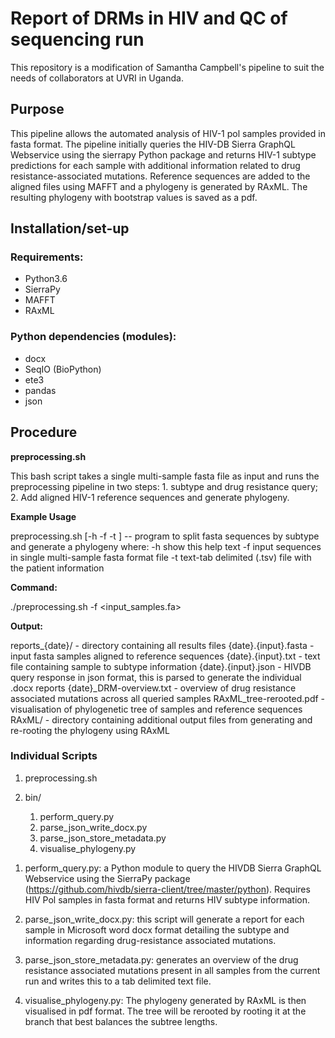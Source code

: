 
# Report of DRMs in HIV and QC of  sequencing run

This repository is a modification of Samantha Campbell's pipeline to suit the needs of collaborators at UVRI in Uganda.


## Purpose

This pipeline allows the automated analysis of HIV-1 pol samples provided in fasta format. 
The pipeline initially queries the HIV-DB Sierra GraphQL Webservice using the sierrapy Python package and returns 
HIV-1 subtype predictions for each sample with additional information related to drug resistance-associated mutations. 
Reference sequences are added to the aligned files using MAFFT and a phylogeny is generated by RAxML. 
The resulting phylogeny with bootstrap values is saved as a pdf.


## Installation/set-up

### Requirements:

* Python3.6
* SierraPy
* MAFFT
* RAxML

### Python dependencies (modules):
* docx
* SeqIO (BioPython)
* ete3
* pandas
* json

## Procedure

**preprocessing.sh**

This bash script takes a single multi-sample fasta file as input and runs the preprocessing pipeline in two steps: 1. subtype and drug resistance query;  2. Add aligned HIV-1 reference sequences and generate phylogeny.


**Example Usage**

preprocessing.sh [-h -f -t ] -- program to split fasta sequences by subtype and generate a phylogeny
where:
        -h      show this help text
        -f      input sequences in single multi-sample fasta format file
        -t      text-tab delimited (.tsv) file with the patient information

**Command:** 

./preprocessing.sh -f <input_samples.fa>


**Output:** 

reports_{date}/		-  directory containing all results files
{date}.{input}.fasta	-  input fasta samples aligned to reference sequences
{date}.{input}.txt		-  text file containing sample to subtype information
{date}.{input}.json	-  HIVDB query response in json format, this is parsed to generate the individual .docx reports
{date}_DRM-overview.txt  - overview of drug resistance associated mutations across all queried samples
RAxML_tree-rerooted.pdf	-   visualisation of phylogenetic tree of samples and reference sequences
RAxML/	-   directory containing additional output files from generating and re-rooting the phylogeny using RAxML 


### Individual Scripts

1. preprocessing.sh

2. bin/
   1. perform_query.py
   2. parse_json_write_docx.py
   3. parse_json_store_metadata.py
   4. visualise_phylogeny.py


1)	perform_query.py:  a Python module to query the HIVDB Sierra GraphQL Webservice using the SierraPy package  (https://github.com/hivdb/sierra-client/tree/master/python). Requires HIV Pol samples in fasta format and returns HIV subtype information.

2)	parse_json_write_docx.py: this script will generate a report for each sample in Microsoft word docx format detailing the subtype and information regarding drug-resistance associated mutations.

3)	parse_json_store_metadata.py: generates an overview of the drug resistance associated mutations present in all samples from the current run and writes this to a tab delimited text file.

4)	visualise_phylogeny.py: The phylogeny generated by RAxML is then visualised in pdf format. The tree will be rerooted by rooting it at the branch that best balances the subtree lengths.

